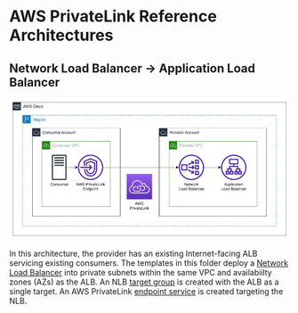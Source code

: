 # AWS PrivateLink Reference Architectures

## Network Load Balancer -> Application Load Balancer

![PrivateLink + NLB -> ALB](../doc/privatelink_nlb_alb.png)

In this architecture, the provider has an existing Internet-facing ALB servicing existing consumers. The templates in this folder deploy a [Network Load Balancer](https://aws.amazon.com/elasticloadbalancing/network-load-balancer/) into private subnets within the same VPC and availabiilty zones (AZs) as the ALB. An NLB [target group](https://docs.aws.amazon.com/elasticloadbalancing/latest/network/load-balancer-target-groups.html) is created with the ALB as a single target. An AWS PrivateLink [endpoint service](https://docs.aws.amazon.com/vpc/latest/privatelink/create-endpoint-service.html) is created targeting the NLB.